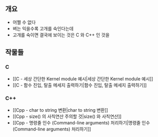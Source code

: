 ## 개요

- 어쩔 수 없다
- 벼는 익을수록 고개를 숙인다는데
- 고개를 숙이면 결국에 보이는 것은 C 와 C++ 인 것을

## 작물들

### C

- [[C - 세상 간단한 Kernel module 예시|세상 간단한 Kernel module 예시]]
- [[C - 함수 진입, 탈출 메세지 출력하기|함수 진입, 탈출 메세지 출력하기]]

### C++

- [[Cpp - char to string 변환|char to string 변환]]
- [[Cpp - size() 의 사칙연산 주의할 것|size() 와 사칙연산]]
- [[Cpp - 명령줄 인수 (Command-line arguments) 처리하기|명령줄 인수 (Command-line arguments) 처리하기]]